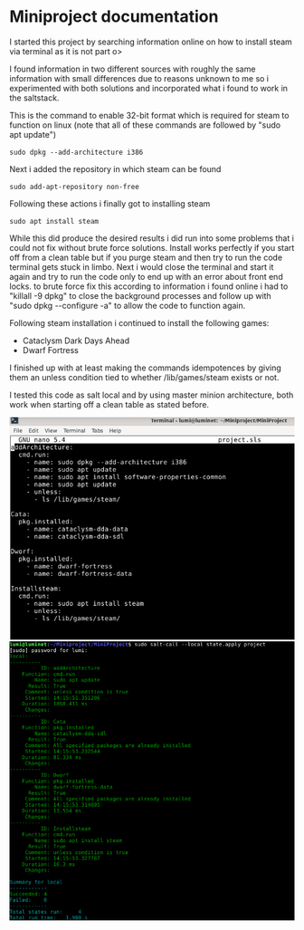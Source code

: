 # Miniproject documentation

I started this project by searching information online on how to install steam via terminal as it is not part o>

I found information in two different sources with roughly the same information with small differences
due to reasons unknown to me so i experimented with both solutions and incorporated what i found to work
in the saltstack.

This is the command to enable 32-bit format which is required for steam to function
on linux (note that all of these commands are followed by "sudo apt update")

    sudo dpkg --add-architecture i386


Next i added the repository in which steam can be found

    sudo add-apt-repository non-free


Following these actions i finally got to installing steam


    sudo apt install steam


While this did produce the desired results i did run into some problems that i
could not fix without brute force solutions. Install works perfectly if you start
off from a clean table but if you purge steam and then try to run the code terminal
gets stuck in limbo.
Next i would close the terminal and start it again and try to
run the code only to end up with an error about front end locks. to brute force fix
this according to information i found online i had to "killall -9 dpkg" to close
the background processes and follow up with "sudo dpkg --configure -a" to allow the
code to function again.

Following steam installation i continued to install the following games:
- Cataclysm Dark Days Ahead
- Dwarf Fortress

I finished up with at least making the commands idempotences by giving them an
unless condition tied to whether /lib/games/steam exists or not.

I tested this code as salt local and by using master minion architecture, both work
when starting off a clean table as stated before.

![image](Code.png)
![image](Run.png)
